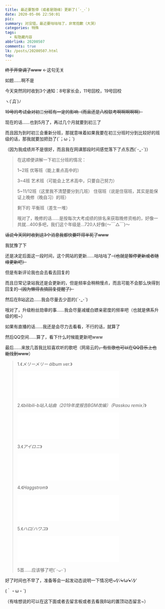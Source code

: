 ```yaml
---
title: 最近要暂停（或者是随缘）更新了(´･_･`)
date: 2020-05-06 22:50:01
pic:
summary: 对没错，最近要咕咕咕了，非常抱歉（大哭）
categories: 特殊
tags:
  - 有隐藏内容
abbrlink: 20200507
comments: true
lk: /posts/20200507.html
top:
---
```


~~终于开空调了www~~   ←这句无关

如题......啊不是

今天突然同时收到3个通知：8号家长会，11号回校，19号回校

ヽ(`Д´)ﾉ

<!-- more -->

~~19号的考试会对初三分班有一定的影响（而且还是八校联考啊啊啊啊啊）~~

现在的话......也到5月了，再过几个月就要到初三了

而且因为到时初三会重新分班，那就意味着如果我要在初三分班时分到比较好的班级的话，那我就要加把劲了(´；ω；`)

（因为我成绩并不是很好，而且我在网课那段时间感觉落下了点东西(´･_･`)）

> 在这顺便讲解一下初三分班的情况：
>
> 1~2班 优等班（能上重点高中的）
>
> 3~4班 艺术班（可能会上艺术高中，只要自己努力）
>
> 5~11/12班（这里我不清楚要分到几班） 住宿班（说是住宿班，其实是能保证上晚修（晚自习）的班）
>
> 剩下的 平衡班（差生一堆）
>
> 哦对了，晚修的话......是按每次大考成绩的排名来获取晚修资格的，好像一共就...400多吧，我们这个年级是...720人好像(〜￣△￣)〜

~~话说今天同时收到这3个消息我都快要吓得半死了www~~

我犹豫了下

还是决定后面这一段时间，这个网站的更新......咕咕咕了~~（也就是暂停更新或者随缘更新吧）~~

但是有新评论我也会去看去回复的

而且日常记录站我还是会更新的，但是频率会稍稍慢点，而且可能不会那么快得到回复的~~（因为懒得去搞回复提醒了）~~

然后在B站这边......我会尽量去少逛的(´･_･`)

哦对了，升级粉丝勋章的事......我会尽量减缓白嫖亲密度的频率吧（也就是佛系升级的啦~）

如果有直播的话......我还是会尽力去看看，不行的话，就算了

然后QQ空间......算了，看下什么时候能更新吧www

最后......来放几首我比较喜欢听的歌吧（网易云的~~，有些歌也可以在QQ音乐上也能找到www~~）

<script>console.log("之前循环了好多次www")</script>

> 1.《*メリーメリー álbum ver.*》     
>
> <iframe frameborder="no" border="0" marginwidth="0" marginheight="0" width=330 height=86 src="//music.163.com/outchain/player?type=2&id=28181959&auto=0&height=66"></iframe>
>
> 2.《*bilibili-b站入站曲（2019年度报告BGM改编）（Passkou remix）*》
>
> <iframe frameborder="no" border="0" marginwidth="0" marginheight="0" width=330 height=86 src="//music.163.com/outchain/player?type=2&id=1413937679&auto=0&height=66"></iframe>
>
> 3.《*アイロニ*》
>
> <iframe frameborder="no" border="0" marginwidth="0" marginheight="0" width=330 height=86 src="//music.163.com/outchain/player?type=2&id=22705492&auto=0&height=66"></iframe>
>
> 4.《*Haggstrom*》
>
> <iframe frameborder="no" border="0" marginwidth="0" marginheight="0" width=330 height=86 src="//music.163.com/outchain/player?type=2&id=4010198&auto=0&height=66"></iframe>
>
> 5.《*ハロ/ハワユ*》
>
> <iframe frameborder="no" border="0" marginwidth="0" marginheight="0" width=330 height=86 src="//music.163.com/outchain/player?type=2&id=22705507&auto=0&height=66"></iframe>
>
> 5首......应该够了吧(´･ᴗ･`)

好了时间也不早了，准备等会一起发动态说明一下情况吧~⁄(⁄ ⁄•⁄ω⁄•⁄ ⁄)⁄

(｀・ω・´)

（有啥想说的可以在这下面或者去留言板或者去看我B站的置顶动态留言~）